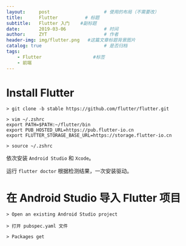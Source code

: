 ```yaml
---
layout:     post                    # 使用的布局（不需要改）
title:      Flutter          # 标题 
subtitle:   Flutter 入门    #副标题
date:       2019-03-06              # 时间
author:     ZYT                     # 作者
header-img: img/flutter.png   #这篇文章标题背景图片
catalog: true                       # 是否归档
tags:
    - Flutter                   #标签
    - 前端
---
```


# Install Flutter

```
> git clone -b stable https://github.com/flutter/flutter.git

> vim ~/.zshrc
export PATH=$PATH:~/flutter/bin
export PUB_HOSTED_URL=https://pub.flutter-io.cn
export FLUTTER_STORAGE_BASE_URL=https://storage.flutter-io.cn

> source ~/.zshrc
```

依次安装 `Android Studio` 和 `Xcode`。

运行 `flutter doctor` 根据检测结果，一次安装驱动。

# 在 Android Studio 导入 Flutter 项目

```
> Open an existing Android Studio project

> 打开 pubspec.yaml 文件

> Packages get 
```
